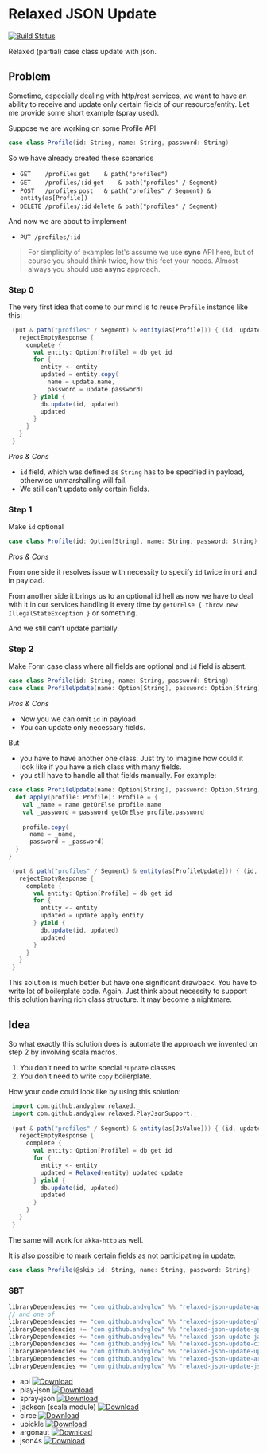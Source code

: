 # Relaxed JSON Update
[![Build Status](https://travis-ci.org/andyglow/relaxed-json-update.svg)](https://travis-ci.org/andyglow/relaxed-json-update)

Relaxed (partial) case class update with json.

## Problem
Sometime, especially dealing with http/rest services, we want to have an ability to receive and update only certain
fields of our resource/entity. Let me provide some short example (spray used).
 
Suppose we are working on some Profile API
```scala
case class Profile(id: String, name: String, password: String)
```
So we have already created these scenarios
* `GET    /profiles`      `get    & path("profiles")`
* `GET    /profiles/:id`  `get    & path("profiles" / Segment)`
* `POST   /profiles`      `post   & path("profiles" / Segment) & entity(as[Profile])`
* `DELETE /profiles/:id`  `delete & path("profiles" / Segment)`

And now we are about to implement
* `PUT /profiles/:id`

 > For simplicity of examples let's assume we use **sync** API here, but of course you should think twice,
  how this feet your needs. Almost always you should use **async** approach.

### Step 0
The very first idea that come to our mind is to reuse `Profile` instance like this:
    
```scala
 (put & path("profiles" / Segment) & entity(as[Profile])) { (id, update) =>
   rejectEmptyResponse {
     complete {
       val entity: Option[Profile] = db get id
       for {
         entity <- entity
         updated = entity.copy(
           name = update.name,
           password = update.password)
       } yield {
         db.update(id, updated)
         updated
       } 
     }
   }
 }
```
_Pros & Cons_

* `id` field, which was defined as `String` has to be specified in payload, otherwise unmarshalling will fail.
* We still can't update only certain fields.
  
### Step 1
Make `id` optional
 
```scala
case class Profile(id: Option[String], name: String, password: String)
```

_Pros & Cons_

From one side it resolves issue with necessity to specify `id` twice in `uri` and in payload.

From another
side it brings us to an optional id hell as now we have to deal with it in our services handling it
every time by `getOrElse { throw new IllegalStateException }` or something.
   
And we still can't update partially.

### Step 2
Make Form case class where all fields are optional and `id` field is absent.
 
```scala
case class Profile(id: String, name: String, password: String)
case class ProfileUpdate(name: Option[String], password: Option[String])
```

_Pros & Cons_

* Now you we can omit `id` in payload.
* You can update only necessary fields.
 
But
* you have to have another one class. Just try to imagine how could it look like if you have a rich class with many fields.
* you still have to handle all that fields manually. For example:
```scala
case class ProfileUpdate(name: Option[String], password: Option[String]) {
  def apply(profile: Profile): Profile = {
    val _name = name getOrElse profile.name 
    val _password = password getOrElse profile.password
     
    profile.copy(
      name = _name,
      password = _password) 
  }
}
```
```scala
 (put & path("profiles" / Segment) & entity(as[ProfileUpdate])) { (id, update) =>
   rejectEmptyResponse {
     complete {
       val entity: Option[Profile] = db get id
       for {
         entity <- entity
         updated = update apply entity
       } yield {
         db.update(id, updated)
         updated
       } 
     }
   }
 }
```
This solution is much better but have one significant drawback. You have to write lot of boilerplate code.
Again. Just think about necessity to support this solution having rich class structure. It may become a nightmare.

## Idea
So what exactly this solution does is automate the approach we invented on step 2 by involving scala macros.

1. You don't need to write special `*Update` classes.
2. You don't need to write `copy` boilerplate.

How your code could look like by using this solution:
```scala
 import com.github.andyglow.relaxed._
 import com.github.andyglow.relaxed.PlayJsonSupport._
 
 (put & path("profiles" / Segment) & entity(as[JsValue])) { (id, update) =>
   rejectEmptyResponse {
     complete {
       val entity: Option[Profile] = db get id
       for {
         entity <- entity
         updated = Relaxed(entity) updated update
       } yield {
         db.update(id, updated)
         updated
       } 
     }
   }
 }
```
The same will work for `akka-http` as well.

It is also possible to mark certain fields as not participating in update.
```scala
case class Profile(@skip id: String, name: String, password: String)
```

### SBT
```scala
libraryDependencies += "com.github.andyglow" %% "relaxed-json-update-api" % "${LATEST_VERSION}"
// and one of
libraryDependencies += "com.github.andyglow" %% "relaxed-json-update-play-json" % "${LATEST_VERSION}"
libraryDependencies += "com.github.andyglow" %% "relaxed-json-update-spray-json" % "${LATEST_VERSION}"
libraryDependencies += "com.github.andyglow" %% "relaxed-json-update-jackson" % "${LATEST_VERSION}"
libraryDependencies += "com.github.andyglow" %% "relaxed-json-update-circe" % "${LATEST_VERSION}"
libraryDependencies += "com.github.andyglow" %% "relaxed-json-update-upickle" % "${LATEST_VERSION}"
libraryDependencies += "com.github.andyglow" %% "relaxed-json-update-argonaut" % "${LATEST_VERSION}"
libraryDependencies += "com.github.andyglow" %% "relaxed-json-update-json4s" % "${LATEST_VERSION}"
```

- api [ ![Download](https://api.bintray.com/packages/andyglow/scala-tools/relaxed-json-update-api/images/download.svg) ](https://bintray.com/andyglow/scala-tools/relaxed-json-update-api/_latestVersion)
- play-json [ ![Download](https://api.bintray.com/packages/andyglow/scala-tools/relaxed-json-update-play-json/images/download.svg) ](https://bintray.com/andyglow/scala-tools/relaxed-json-update-play-json/_latestVersion)
- spray-json [ ![Download](https://api.bintray.com/packages/andyglow/scala-tools/relaxed-json-update-spray-json/images/download.svg) ](https://bintray.com/andyglow/scala-tools/relaxed-json-update-spray-json/_latestVersion)
- jackson (scala module) [ ![Download](https://api.bintray.com/packages/andyglow/scala-tools/relaxed-json-update-jackson/images/download.svg) ](https://bintray.com/andyglow/scala-tools/relaxed-json-update-jackson/_latestVersion)
- circe [ ![Download](https://api.bintray.com/packages/andyglow/scala-tools/relaxed-json-update-circe/images/download.svg) ](https://bintray.com/andyglow/scala-tools/relaxed-json-update-circe/_latestVersion)
- upickle [ ![Download](https://api.bintray.com/packages/andyglow/scala-tools/relaxed-json-update-upickle/images/download.svg) ](https://bintray.com/andyglow/scala-tools/relaxed-json-update-upickle/_latestVersion)
- argonaut [ ![Download](https://api.bintray.com/packages/andyglow/scala-tools/relaxed-json-update-argonaut/images/download.svg) ](https://bintray.com/andyglow/scala-tools/relaxed-json-update-argonaut/_latestVersion)
- json4s [ ![Download](https://api.bintray.com/packages/andyglow/scala-tools/relaxed-json-update-json4s/images/download.svg) ](https://bintray.com/andyglow/scala-tools/relaxed-json-update-json4s/_latestVersion)
